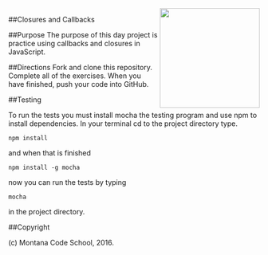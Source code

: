 <img src="http://montanacodeschool.com/wp-content/uploads/2015/06/MCS_LOGO_v1.png" width="200" align="right"/>

##Closures and Callbacks

##Purpose
The purpose of this day project is practice using callbacks and closures in JavaScript.

##Directions
Fork and clone this repository. Complete all of the exercises. When you have finished, push your code into GitHub.

##Testing

To run the tests you must install mocha the testing program and use npm to install dependencies. In your terminal cd to the project directory type.

```
npm install
```

and when that is finished

```
npm install -g mocha
```

now you can run the tests by typing

```
mocha
```

in the project directory.

##Copyright

(c) Montana Code School, 2016.
